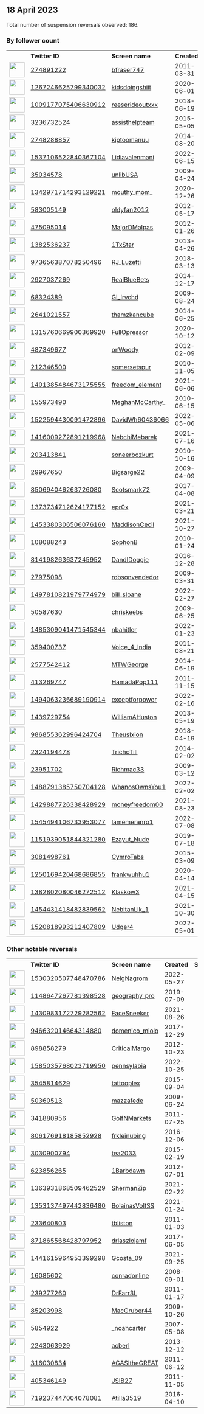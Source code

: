 
## 18 April 2023
Total number of suspension reversals observed: 186.

### By follower count
<table><tr><th></th><th align="left">Twitter ID</th><th align="left">Screen name</th>
<th align="left">Created</th><th align="left">Status</th><th align="left">Suspended</th><th align="left">Followers</th>
<tr><td><a href="https://pbs.twimg.com/profile_images/1656613100471320577/ELCDxJZ9_normal.jpg"><img src="https://pbs.twimg.com/profile_images/1656613100471320577/ELCDxJZ9_normal.jpg" width="40px" height="40px" align="center"/></a></td><td><a href="https://twitter.com/intent/user?user_id=274891222">274891222</a></td><td><a href="https://twitter.com/bfraser747">bfraser747</a></td><td>2011-03-31</td><td align="center"></td><td></td><td>195816</td></tr>
<tr><td><a href="https://pbs.twimg.com/profile_images/1662050702829711360/flMvFmi__normal.jpg"><img src="https://pbs.twimg.com/profile_images/1662050702829711360/flMvFmi__normal.jpg" width="40px" height="40px" align="center"/></a></td><td><a href="https://twitter.com/intent/user?user_id=1267246625799340032">1267246625799340032</a></td><td><a href="https://twitter.com/kidsdoingshiit">kidsdoingshiit</a></td><td>2020-06-01</td><td align="center"></td><td></td><td>106394</td></tr>
<tr><td><a href="https://pbs.twimg.com/profile_images/1643607308805771265/G7wNNkGd_normal.jpg"><img src="https://pbs.twimg.com/profile_images/1643607308805771265/G7wNNkGd_normal.jpg" width="40px" height="40px" align="center"/></a></td><td><a href="https://twitter.com/intent/user?user_id=1009177075406630912">1009177075406630912</a></td><td><a href="https://twitter.com/reeserideoutxxx">reeserideoutxxx</a></td><td>2018-06-19</td><td align="center"></td><td>2022-10-29</td><td>77196</td></tr>
<tr><td><a href="https://pbs.twimg.com/profile_images/1645009950765203456/2uFzK2cA_normal.jpg"><img src="https://pbs.twimg.com/profile_images/1645009950765203456/2uFzK2cA_normal.jpg" width="40px" height="40px" align="center"/></a></td><td><a href="https://twitter.com/intent/user?user_id=3236732524">3236732524</a></td><td><a href="https://twitter.com/assisthelpteam">assisthelpteam</a></td><td>2015-05-05</td><td align="center">🚫</td><td>2023-04-09</td><td>45640</td></tr>
<tr><td><a href="https://pbs.twimg.com/profile_images/1569052490699608064/AhEALE3O_normal.jpg"><img src="https://pbs.twimg.com/profile_images/1569052490699608064/AhEALE3O_normal.jpg" width="40px" height="40px" align="center"/></a></td><td><a href="https://twitter.com/intent/user?user_id=2748288857">2748288857</a></td><td><a href="https://twitter.com/kiptoomanuu">kiptoomanuu</a></td><td>2014-08-20</td><td align="center"></td><td>2023-02-01</td><td>44013</td></tr>
<tr><td><a href="https://pbs.twimg.com/profile_images/1657796512879988739/YFEzzGRV_normal.jpg"><img src="https://pbs.twimg.com/profile_images/1657796512879988739/YFEzzGRV_normal.jpg" width="40px" height="40px" align="center"/></a></td><td><a href="https://twitter.com/intent/user?user_id=1537106522840367104">1537106522840367104</a></td><td><a href="https://twitter.com/Lidiavalenmani">Lidiavalenmani</a></td><td>2022-06-15</td><td align="center"></td><td>2022-10-31</td><td>17267</td></tr>
<tr><td><a href="https://pbs.twimg.com/profile_images/1668372035980914688/lgsgQ4c8_normal.jpg"><img src="https://pbs.twimg.com/profile_images/1668372035980914688/lgsgQ4c8_normal.jpg" width="40px" height="40px" align="center"/></a></td><td><a href="https://twitter.com/intent/user?user_id=35034578">35034578</a></td><td><a href="https://twitter.com/unlibUSA">unlibUSA</a></td><td>2009-04-24</td><td align="center"></td><td>2022-08-08</td><td>13040</td></tr>
<tr><td><a href="https://pbs.twimg.com/profile_images/1652759991789420545/74F3piD7_normal.jpg"><img src="https://pbs.twimg.com/profile_images/1652759991789420545/74F3piD7_normal.jpg" width="40px" height="40px" align="center"/></a></td><td><a href="https://twitter.com/intent/user?user_id=1342971714293129221">1342971714293129221</a></td><td><a href="https://twitter.com/mouthy_mom_">mouthy_mom_</a></td><td>2020-12-26</td><td align="center"></td><td>2022-09-30</td><td>12702</td></tr>
<tr><td><a href="https://pbs.twimg.com/profile_images/1322648006097657856/hcQyZUqm_normal.jpg"><img src="https://pbs.twimg.com/profile_images/1322648006097657856/hcQyZUqm_normal.jpg" width="40px" height="40px" align="center"/></a></td><td><a href="https://twitter.com/intent/user?user_id=583005149">583005149</a></td><td><a href="https://twitter.com/oldyfan2012">oldyfan2012</a></td><td>2012-05-17</td><td align="center"></td><td></td><td>10485</td></tr>
<tr><td><a href="https://pbs.twimg.com/profile_images/1266359677127806976/YKBtZn-m_normal.jpg"><img src="https://pbs.twimg.com/profile_images/1266359677127806976/YKBtZn-m_normal.jpg" width="40px" height="40px" align="center"/></a></td><td><a href="https://twitter.com/intent/user?user_id=475095014">475095014</a></td><td><a href="https://twitter.com/MajorDMalpas">MajorDMalpas</a></td><td>2012-01-26</td><td align="center"></td><td>2022-09-20</td><td>10452</td></tr>
<tr><td><a href="https://pbs.twimg.com/profile_images/1338688351889727489/NRFs5_kY_normal.jpg"><img src="https://pbs.twimg.com/profile_images/1338688351889727489/NRFs5_kY_normal.jpg" width="40px" height="40px" align="center"/></a></td><td><a href="https://twitter.com/intent/user?user_id=1382536237">1382536237</a></td><td><a href="https://twitter.com/1TxStar">1TxStar</a></td><td>2013-04-26</td><td align="center"></td><td></td><td>7809</td></tr>
<tr><td><a href="https://pbs.twimg.com/profile_images/1654871548245811202/Fd38041e_normal.jpg"><img src="https://pbs.twimg.com/profile_images/1654871548245811202/Fd38041e_normal.jpg" width="40px" height="40px" align="center"/></a></td><td><a href="https://twitter.com/intent/user?user_id=973656387078250496">973656387078250496</a></td><td><a href="https://twitter.com/RJ_Luzetti">RJ_Luzetti</a></td><td>2018-03-13</td><td align="center"></td><td>2022-08-25</td><td>6846</td></tr>
<tr><td><a href="https://pbs.twimg.com/profile_images/1099290283081113600/trDd2Bqf_normal.png"><img src="https://pbs.twimg.com/profile_images/1099290283081113600/trDd2Bqf_normal.png" width="40px" height="40px" align="center"/></a></td><td><a href="https://twitter.com/intent/user?user_id=2927037269">2927037269</a></td><td><a href="https://twitter.com/RealBlueBets">RealBlueBets</a></td><td>2014-12-17</td><td align="center"></td><td></td><td>5621</td></tr>
<tr><td><a href="https://pbs.twimg.com/profile_images/1251353857369800707/N-8KUrUt_normal.jpg"><img src="https://pbs.twimg.com/profile_images/1251353857369800707/N-8KUrUt_normal.jpg" width="40px" height="40px" align="center"/></a></td><td><a href="https://twitter.com/intent/user?user_id=68324389">68324389</a></td><td><a href="https://twitter.com/Gl_lrvchd">Gl_lrvchd</a></td><td>2009-08-24</td><td align="center"></td><td>2022-11-13</td><td>5442</td></tr>
<tr><td><a href="https://pbs.twimg.com/profile_images/1631928000047398914/reHH4Vyx_normal.jpg"><img src="https://pbs.twimg.com/profile_images/1631928000047398914/reHH4Vyx_normal.jpg" width="40px" height="40px" align="center"/></a></td><td><a href="https://twitter.com/intent/user?user_id=2641021557">2641021557</a></td><td><a href="https://twitter.com/thamzkancube">thamzkancube</a></td><td>2014-06-25</td><td align="center"></td><td>2023-04-04</td><td>5042</td></tr>
<tr><td><a href="https://pbs.twimg.com/profile_images/1661838956701294601/dvG0h_5S_normal.jpg"><img src="https://pbs.twimg.com/profile_images/1661838956701294601/dvG0h_5S_normal.jpg" width="40px" height="40px" align="center"/></a></td><td><a href="https://twitter.com/intent/user?user_id=1315760669900369920">1315760669900369920</a></td><td><a href="https://twitter.com/FullOpressor">FullOpressor</a></td><td>2020-10-12</td><td align="center"></td><td></td><td>4571</td></tr>
<tr><td><a href="https://pbs.twimg.com/profile_images/1064267261056299008/gOMp7sVd_normal.jpg"><img src="https://pbs.twimg.com/profile_images/1064267261056299008/gOMp7sVd_normal.jpg" width="40px" height="40px" align="center"/></a></td><td><a href="https://twitter.com/intent/user?user_id=487349677">487349677</a></td><td><a href="https://twitter.com/onWoody">onWoody</a></td><td>2012-02-09</td><td align="center"></td><td>2022-10-11</td><td>4166</td></tr>
<tr><td><a href="https://pbs.twimg.com/profile_images/1650861473776951296/Mei_KUpX_normal.jpg"><img src="https://pbs.twimg.com/profile_images/1650861473776951296/Mei_KUpX_normal.jpg" width="40px" height="40px" align="center"/></a></td><td><a href="https://twitter.com/intent/user?user_id=212346500">212346500</a></td><td><a href="https://twitter.com/somersetspur">somersetspur</a></td><td>2010-11-05</td><td align="center"></td><td>2023-02-12</td><td>3409</td></tr>
<tr><td><a href="https://pbs.twimg.com/profile_images/1487763193057648643/xTVYlNu7_normal.jpg"><img src="https://pbs.twimg.com/profile_images/1487763193057648643/xTVYlNu7_normal.jpg" width="40px" height="40px" align="center"/></a></td><td><a href="https://twitter.com/intent/user?user_id=1401385484673175555">1401385484673175555</a></td><td><a href="https://twitter.com/freedom_element">freedom_element</a></td><td>2021-06-06</td><td align="center"></td><td>2022-06-12</td><td>3377</td></tr>
<tr><td><a href="https://pbs.twimg.com/profile_images/1493066459634933762/og4ns-1O_normal.jpg"><img src="https://pbs.twimg.com/profile_images/1493066459634933762/og4ns-1O_normal.jpg" width="40px" height="40px" align="center"/></a></td><td><a href="https://twitter.com/intent/user?user_id=155973490">155973490</a></td><td><a href="https://twitter.com/MeghanMcCarthy_">MeghanMcCarthy_</a></td><td>2010-06-15</td><td align="center"></td><td>2023-03-20</td><td>3257</td></tr>
<tr><td><a href="https://pbs.twimg.com/profile_images/1664346920800624653/MBRaBwX8_normal.jpg"><img src="https://pbs.twimg.com/profile_images/1664346920800624653/MBRaBwX8_normal.jpg" width="40px" height="40px" align="center"/></a></td><td><a href="https://twitter.com/intent/user?user_id=1522594430091472896">1522594430091472896</a></td><td><a href="https://twitter.com/DavidWh60436066">DavidWh60436066</a></td><td>2022-05-06</td><td align="center"></td><td>2023-04-06</td><td>3233</td></tr>
<tr><td><a href="https://pbs.twimg.com/profile_images/1525738933191168001/M9o0M7-w_normal.jpg"><img src="https://pbs.twimg.com/profile_images/1525738933191168001/M9o0M7-w_normal.jpg" width="40px" height="40px" align="center"/></a></td><td><a href="https://twitter.com/intent/user?user_id=1416009272891219968">1416009272891219968</a></td><td><a href="https://twitter.com/NebchiMebarek">NebchiMebarek</a></td><td>2021-07-16</td><td align="center"></td><td>2022-06-10</td><td>3140</td></tr>
<tr><td><a href="https://pbs.twimg.com/profile_images/852821553163059201/iM5RQclE_normal.jpg"><img src="https://pbs.twimg.com/profile_images/852821553163059201/iM5RQclE_normal.jpg" width="40px" height="40px" align="center"/></a></td><td><a href="https://twitter.com/intent/user?user_id=203413841">203413841</a></td><td><a href="https://twitter.com/soneerbozkurt">soneerbozkurt</a></td><td>2010-10-16</td><td align="center"></td><td></td><td>2833</td></tr>
<tr><td><a href="https://pbs.twimg.com/profile_images/1668808864567816194/honhUZlc_normal.jpg"><img src="https://pbs.twimg.com/profile_images/1668808864567816194/honhUZlc_normal.jpg" width="40px" height="40px" align="center"/></a></td><td><a href="https://twitter.com/intent/user?user_id=29967650">29967650</a></td><td><a href="https://twitter.com/Bigsarge22">Bigsarge22</a></td><td>2009-04-09</td><td align="center"></td><td></td><td>2802</td></tr>
<tr><td><a href="https://pbs.twimg.com/profile_images/915431710954807296/USwDHmxJ_normal.jpg"><img src="https://pbs.twimg.com/profile_images/915431710954807296/USwDHmxJ_normal.jpg" width="40px" height="40px" align="center"/></a></td><td><a href="https://twitter.com/intent/user?user_id=850694046263726080">850694046263726080</a></td><td><a href="https://twitter.com/Scotsmark72">Scotsmark72</a></td><td>2017-04-08</td><td align="center"></td><td></td><td>2463</td></tr>
<tr><td><a href="https://pbs.twimg.com/profile_images/1569172089852100608/pAtqpnS-_normal.jpg"><img src="https://pbs.twimg.com/profile_images/1569172089852100608/pAtqpnS-_normal.jpg" width="40px" height="40px" align="center"/></a></td><td><a href="https://twitter.com/intent/user?user_id=1373734712624177152">1373734712624177152</a></td><td><a href="https://twitter.com/epr0x">epr0x</a></td><td>2021-03-21</td><td align="center"></td><td>2022-11-19</td><td>2338</td></tr>
<tr><td><a href="https://pbs.twimg.com/profile_images/1453380455655477252/e18v6Fa1_normal.jpg"><img src="https://pbs.twimg.com/profile_images/1453380455655477252/e18v6Fa1_normal.jpg" width="40px" height="40px" align="center"/></a></td><td><a href="https://twitter.com/intent/user?user_id=1453380306506076160">1453380306506076160</a></td><td><a href="https://twitter.com/MaddisonCecil">MaddisonCecil</a></td><td>2021-10-27</td><td align="center"></td><td>2023-03-31</td><td>2298</td></tr>
<tr><td><a href="https://pbs.twimg.com/profile_images/1648352884709552138/ujMQAWoN_normal.jpg"><img src="https://pbs.twimg.com/profile_images/1648352884709552138/ujMQAWoN_normal.jpg" width="40px" height="40px" align="center"/></a></td><td><a href="https://twitter.com/intent/user?user_id=108088243">108088243</a></td><td><a href="https://twitter.com/SophonB">SophonB</a></td><td>2010-01-24</td><td align="center"></td><td></td><td>2234</td></tr>
<tr><td><a href="https://pbs.twimg.com/profile_images/1121415777918300160/UsXLJto6_normal.jpg"><img src="https://pbs.twimg.com/profile_images/1121415777918300160/UsXLJto6_normal.jpg" width="40px" height="40px" align="center"/></a></td><td><a href="https://twitter.com/intent/user?user_id=814198263637245952">814198263637245952</a></td><td><a href="https://twitter.com/DandIDoggie">DandIDoggie</a></td><td>2016-12-28</td><td align="center"></td><td></td><td>1993</td></tr>
<tr><td><a href="https://pbs.twimg.com/profile_images/1650953682383515649/to76Zg3d_normal.jpg"><img src="https://pbs.twimg.com/profile_images/1650953682383515649/to76Zg3d_normal.jpg" width="40px" height="40px" align="center"/></a></td><td><a href="https://twitter.com/intent/user?user_id=27975098">27975098</a></td><td><a href="https://twitter.com/robsonvendedor">robsonvendedor</a></td><td>2009-03-31</td><td align="center"></td><td>2022-11-18</td><td>1821</td></tr>
<tr><td><a href="https://pbs.twimg.com/profile_images/1524769664089341952/9Z1hwNQ3_normal.jpg"><img src="https://pbs.twimg.com/profile_images/1524769664089341952/9Z1hwNQ3_normal.jpg" width="40px" height="40px" align="center"/></a></td><td><a href="https://twitter.com/intent/user?user_id=1497810821979774979">1497810821979774979</a></td><td><a href="https://twitter.com/bill_sloane">bill_sloane</a></td><td>2022-02-27</td><td align="center"></td><td>2022-05-17</td><td>1738</td></tr>
<tr><td><a href="https://pbs.twimg.com/profile_images/1468674994670551050/0X6Diu49_normal.jpg"><img src="https://pbs.twimg.com/profile_images/1468674994670551050/0X6Diu49_normal.jpg" width="40px" height="40px" align="center"/></a></td><td><a href="https://twitter.com/intent/user?user_id=50587630">50587630</a></td><td><a href="https://twitter.com/chriskeebs">chriskeebs</a></td><td>2009-06-25</td><td align="center"></td><td>2022-03-23</td><td>1718</td></tr>
<tr><td><a href="https://pbs.twimg.com/profile_images/1663734938879905793/fva8Ofy8_normal.jpg"><img src="https://pbs.twimg.com/profile_images/1663734938879905793/fva8Ofy8_normal.jpg" width="40px" height="40px" align="center"/></a></td><td><a href="https://twitter.com/intent/user?user_id=1485309041471545344">1485309041471545344</a></td><td><a href="https://twitter.com/nbahitler">nbahitler</a></td><td>2022-01-23</td><td align="center"></td><td>2022-05-10</td><td>1664</td></tr>
<tr><td><a href="https://pbs.twimg.com/profile_images/1646908781153120258/DJDqgPKv_normal.jpg"><img src="https://pbs.twimg.com/profile_images/1646908781153120258/DJDqgPKv_normal.jpg" width="40px" height="40px" align="center"/></a></td><td><a href="https://twitter.com/intent/user?user_id=359400737">359400737</a></td><td><a href="https://twitter.com/Voice_4_India">Voice_4_India</a></td><td>2011-08-21</td><td align="center"></td><td>2022-12-31</td><td>1646</td></tr>
<tr><td><a href="https://pbs.twimg.com/profile_images/912080938858721280/QCSrt3eO_normal.jpg"><img src="https://pbs.twimg.com/profile_images/912080938858721280/QCSrt3eO_normal.jpg" width="40px" height="40px" align="center"/></a></td><td><a href="https://twitter.com/intent/user?user_id=2577542412">2577542412</a></td><td><a href="https://twitter.com/MTWGeorge">MTWGeorge</a></td><td>2014-06-19</td><td align="center"></td><td></td><td>1637</td></tr>
<tr><td><a href="https://pbs.twimg.com/profile_images/1398946811973406721/zujLcpcK_normal.jpg"><img src="https://pbs.twimg.com/profile_images/1398946811973406721/zujLcpcK_normal.jpg" width="40px" height="40px" align="center"/></a></td><td><a href="https://twitter.com/intent/user?user_id=413269747">413269747</a></td><td><a href="https://twitter.com/HamadaPop111">HamadaPop111</a></td><td>2011-11-15</td><td align="center"></td><td>2022-05-25</td><td>1627</td></tr>
<tr><td><a href="https://pbs.twimg.com/profile_images/1629756461755650049/rmaFFU4z_normal.jpg"><img src="https://pbs.twimg.com/profile_images/1629756461755650049/rmaFFU4z_normal.jpg" width="40px" height="40px" align="center"/></a></td><td><a href="https://twitter.com/intent/user?user_id=1494063236689190914">1494063236689190914</a></td><td><a href="https://twitter.com/exceptforpower">exceptforpower</a></td><td>2022-02-16</td><td align="center"></td><td></td><td>1452</td></tr>
<tr><td><a href="https://pbs.twimg.com/profile_images/1479368929441103876/GkBKxaDr_normal.jpg"><img src="https://pbs.twimg.com/profile_images/1479368929441103876/GkBKxaDr_normal.jpg" width="40px" height="40px" align="center"/></a></td><td><a href="https://twitter.com/intent/user?user_id=1439729754">1439729754</a></td><td><a href="https://twitter.com/WilliamAHuston">WilliamAHuston</a></td><td>2013-05-19</td><td align="center"></td><td>2022-02-13</td><td>1420</td></tr>
<tr><td><a href="https://pbs.twimg.com/profile_images/1485614322411786246/eys654Ks_normal.png"><img src="https://pbs.twimg.com/profile_images/1485614322411786246/eys654Ks_normal.png" width="40px" height="40px" align="center"/></a></td><td><a href="https://twitter.com/intent/user?user_id=986855362996424704">986855362996424704</a></td><td><a href="https://twitter.com/TheusIxion">TheusIxion</a></td><td>2018-04-19</td><td align="center"></td><td>2022-09-16</td><td>1413</td></tr>
<tr><td><a href="https://pbs.twimg.com/profile_images/1656007271216996352/KrSRwzeJ_normal.jpg"><img src="https://pbs.twimg.com/profile_images/1656007271216996352/KrSRwzeJ_normal.jpg" width="40px" height="40px" align="center"/></a></td><td><a href="https://twitter.com/intent/user?user_id=2324194478">2324194478</a></td><td><a href="https://twitter.com/TrichoTill">TrichoTill</a></td><td>2014-02-02</td><td align="center"></td><td>2023-04-06</td><td>1277</td></tr>
<tr><td><a href="https://pbs.twimg.com/profile_images/1648700741786238977/QymZhTgT_normal.jpg"><img src="https://pbs.twimg.com/profile_images/1648700741786238977/QymZhTgT_normal.jpg" width="40px" height="40px" align="center"/></a></td><td><a href="https://twitter.com/intent/user?user_id=23951702">23951702</a></td><td><a href="https://twitter.com/Richmac33">Richmac33</a></td><td>2009-03-12</td><td align="center"></td><td></td><td>1120</td></tr>
<tr><td><a href="https://pbs.twimg.com/profile_images/1659097800918073344/LcKqVqX1_normal.jpg"><img src="https://pbs.twimg.com/profile_images/1659097800918073344/LcKqVqX1_normal.jpg" width="40px" height="40px" align="center"/></a></td><td><a href="https://twitter.com/intent/user?user_id=1488791385750704128">1488791385750704128</a></td><td><a href="https://twitter.com/WhanosOwnsYou1">WhanosOwnsYou1</a></td><td>2022-02-02</td><td align="center"></td><td></td><td>1102</td></tr>
<tr><td><a href="https://pbs.twimg.com/profile_images/1473897117253054465/VqSKfkrI_normal.jpg"><img src="https://pbs.twimg.com/profile_images/1473897117253054465/VqSKfkrI_normal.jpg" width="40px" height="40px" align="center"/></a></td><td><a href="https://twitter.com/intent/user?user_id=1429887726338428929">1429887726338428929</a></td><td><a href="https://twitter.com/moneyfreedom00">moneyfreedom00</a></td><td>2021-08-23</td><td align="center"></td><td>2023-03-12</td><td>1062</td></tr>
<tr><td><a href="https://pbs.twimg.com/profile_images/1593019984946552832/V2MmIj9s_normal.jpg"><img src="https://pbs.twimg.com/profile_images/1593019984946552832/V2MmIj9s_normal.jpg" width="40px" height="40px" align="center"/></a></td><td><a href="https://twitter.com/intent/user?user_id=1545494106733953077">1545494106733953077</a></td><td><a href="https://twitter.com/lamemeranro1">lamemeranro1</a></td><td>2022-07-08</td><td align="center"></td><td>2022-12-04</td><td>1062</td></tr>
<tr><td><a href="https://pbs.twimg.com/profile_images/1561988780760113152/vDIWe-xW_normal.jpg"><img src="https://pbs.twimg.com/profile_images/1561988780760113152/vDIWe-xW_normal.jpg" width="40px" height="40px" align="center"/></a></td><td><a href="https://twitter.com/intent/user?user_id=1151939051844321280">1151939051844321280</a></td><td><a href="https://twitter.com/Ezayut_Nude">Ezayut_Nude</a></td><td>2019-07-18</td><td align="center"></td><td>2023-03-05</td><td>1042</td></tr>
<tr><td><a href="https://pbs.twimg.com/profile_images/1281133897909223425/pNQzMgJ4_normal.jpg"><img src="https://pbs.twimg.com/profile_images/1281133897909223425/pNQzMgJ4_normal.jpg" width="40px" height="40px" align="center"/></a></td><td><a href="https://twitter.com/intent/user?user_id=3081498761">3081498761</a></td><td><a href="https://twitter.com/CymroTabs">CymroTabs</a></td><td>2015-03-09</td><td align="center"></td><td></td><td>1008</td></tr>
<tr><td><a href="https://pbs.twimg.com/profile_images/1601083814453071873/3xxTVgm7_normal.jpg"><img src="https://pbs.twimg.com/profile_images/1601083814453071873/3xxTVgm7_normal.jpg" width="40px" height="40px" align="center"/></a></td><td><a href="https://twitter.com/intent/user?user_id=1250169420468686855">1250169420468686855</a></td><td><a href="https://twitter.com/frankwuhhu1">frankwuhhu1</a></td><td>2020-04-14</td><td align="center"></td><td>2023-04-02</td><td>962</td></tr>
<tr><td><a href="https://pbs.twimg.com/profile_images/1648748544038420480/_u9oEc6e_normal.jpg"><img src="https://pbs.twimg.com/profile_images/1648748544038420480/_u9oEc6e_normal.jpg" width="40px" height="40px" align="center"/></a></td><td><a href="https://twitter.com/intent/user?user_id=1382802080046272512">1382802080046272512</a></td><td><a href="https://twitter.com/Klaskow3">Klaskow3</a></td><td>2021-04-15</td><td align="center"></td><td>2022-04-08</td><td>961</td></tr>
<tr><td><a href="https://pbs.twimg.com/profile_images/1668532361775005698/M3fHjRGr_normal.jpg"><img src="https://pbs.twimg.com/profile_images/1668532361775005698/M3fHjRGr_normal.jpg" width="40px" height="40px" align="center"/></a></td><td><a href="https://twitter.com/intent/user?user_id=1454431418482839562">1454431418482839562</a></td><td><a href="https://twitter.com/NebitanLik_1">NebitanLik_1</a></td><td>2021-10-30</td><td align="center"></td><td>2022-07-03</td><td>935</td></tr>
<tr><td><a href="https://pbs.twimg.com/profile_images/1520820632874885120/ifaPpnIG_normal.jpg"><img src="https://pbs.twimg.com/profile_images/1520820632874885120/ifaPpnIG_normal.jpg" width="40px" height="40px" align="center"/></a></td><td><a href="https://twitter.com/intent/user?user_id=1520818993212407809">1520818993212407809</a></td><td><a href="https://twitter.com/Udger4">Udger4</a></td><td>2022-05-01</td><td align="center"></td><td>2023-04-08</td><td>926</td></tr>
</table>

### Other notable reversals
<table><tr><th></th><th align="left">Twitter ID</th><th align="left">Screen name</th>
<th align="left">Created</th><th align="left">Status</th><th align="left">Suspended</th><th align="left">Followers</th>
<tr><td><a href="https://pbs.twimg.com/profile_images/1560083420180529153/KdweeTmN_normal.jpg"><img src="https://pbs.twimg.com/profile_images/1560083420180529153/KdweeTmN_normal.jpg" width="40px" height="40px" align="center"/></a></td><td><a href="https://twitter.com/intent/user?user_id=1530320507748470786">1530320507748470786</a></td><td><a href="https://twitter.com/NelgNagrom">NelgNagrom</a></td><td>2022-05-27</td><td align="center"></td><td>2023-01-16</td><td>129</td></tr>
<tr><td><a href="https://pbs.twimg.com/profile_images/1643652095743254529/YnPt_VCr_normal.jpg"><img src="https://pbs.twimg.com/profile_images/1643652095743254529/YnPt_VCr_normal.jpg" width="40px" height="40px" align="center"/></a></td><td><a href="https://twitter.com/intent/user?user_id=1148647267781398528">1148647267781398528</a></td><td><a href="https://twitter.com/geography_pro">geography_pro</a></td><td>2019-07-09</td><td align="center"></td><td>2023-04-08</td><td>335</td></tr>
<tr><td><a href="https://pbs.twimg.com/profile_images/1565044919336669187/x4CqusjN_normal.jpg"><img src="https://pbs.twimg.com/profile_images/1565044919336669187/x4CqusjN_normal.jpg" width="40px" height="40px" align="center"/></a></td><td><a href="https://twitter.com/intent/user?user_id=1430983172729282562">1430983172729282562</a></td><td><a href="https://twitter.com/FaceSneeker">FaceSneeker</a></td><td>2021-08-26</td><td align="center"></td><td>2023-03-31</td><td>296</td></tr>
<tr><td><a href="https://pbs.twimg.com/profile_images/946633798011076608/H_cr0QDx_normal.jpg"><img src="https://pbs.twimg.com/profile_images/946633798011076608/H_cr0QDx_normal.jpg" width="40px" height="40px" align="center"/></a></td><td><a href="https://twitter.com/intent/user?user_id=946632014664314880">946632014664314880</a></td><td><a href="https://twitter.com/domenico_miolo">domenico_miolo</a></td><td>2017-12-29</td><td align="center"></td><td>2022-12-02</td><td>122</td></tr>
<tr><td><a href="https://pbs.twimg.com/profile_images/1470931666881421314/gbt54mn__normal.jpg"><img src="https://pbs.twimg.com/profile_images/1470931666881421314/gbt54mn__normal.jpg" width="40px" height="40px" align="center"/></a></td><td><a href="https://twitter.com/intent/user?user_id=898858279">898858279</a></td><td><a href="https://twitter.com/CriticalMargo">CriticalMargo</a></td><td>2012-10-23</td><td align="center"></td><td>2023-02-11</td><td>37</td></tr>
<tr><td><a href="https://pbs.twimg.com/profile_images/1658460173126586368/r3Pnx3Q9_normal.jpg"><img src="https://pbs.twimg.com/profile_images/1658460173126586368/r3Pnx3Q9_normal.jpg" width="40px" height="40px" align="center"/></a></td><td><a href="https://twitter.com/intent/user?user_id=1585035768023719950">1585035768023719950</a></td><td><a href="https://twitter.com/pennsylabia">pennsylabia</a></td><td>2022-10-25</td><td align="center"></td><td>2022-12-27</td><td>28</td></tr>
<tr><td><a href="https://pbs.twimg.com/profile_images/1648496151895875590/_80Lzhdd_normal.jpg"><img src="https://pbs.twimg.com/profile_images/1648496151895875590/_80Lzhdd_normal.jpg" width="40px" height="40px" align="center"/></a></td><td><a href="https://twitter.com/intent/user?user_id=3545814629">3545814629</a></td><td><a href="https://twitter.com/tattooplex">tattooplex</a></td><td>2015-09-04</td><td align="center"></td><td>2023-04-08</td><td>76</td></tr>
<tr><td><a href="https://pbs.twimg.com/profile_images/1642938013989715977/QQLdkeBv_normal.jpg"><img src="https://pbs.twimg.com/profile_images/1642938013989715977/QQLdkeBv_normal.jpg" width="40px" height="40px" align="center"/></a></td><td><a href="https://twitter.com/intent/user?user_id=50360513">50360513</a></td><td><a href="https://twitter.com/mazzafede">mazzafede</a></td><td>2009-06-24</td><td align="center"></td><td>2023-04-09</td><td>12</td></tr>
<tr><td><a href="https://pbs.twimg.com/profile_images/1648138084909735936/3V_LHg1q_normal.jpg"><img src="https://pbs.twimg.com/profile_images/1648138084909735936/3V_LHg1q_normal.jpg" width="40px" height="40px" align="center"/></a></td><td><a href="https://twitter.com/intent/user?user_id=341880956">341880956</a></td><td><a href="https://twitter.com/GolfNMarkets">GolfNMarkets</a></td><td>2011-07-25</td><td align="center"></td><td>2023-03-27</td><td>22</td></tr>
<tr><td><a href="https://pbs.twimg.com/profile_images/1640392269009240064/6zS8zIQO_normal.jpg"><img src="https://pbs.twimg.com/profile_images/1640392269009240064/6zS8zIQO_normal.jpg" width="40px" height="40px" align="center"/></a></td><td><a href="https://twitter.com/intent/user?user_id=806176918185852928">806176918185852928</a></td><td><a href="https://twitter.com/frkleinubing">frkleinubing</a></td><td>2016-12-06</td><td align="center"></td><td>2023-03-29</td><td>42</td></tr>
<tr><td><a href="https://pbs.twimg.com/profile_images/1643651535325257732/0gCK-jgW_normal.jpg"><img src="https://pbs.twimg.com/profile_images/1643651535325257732/0gCK-jgW_normal.jpg" width="40px" height="40px" align="center"/></a></td><td><a href="https://twitter.com/intent/user?user_id=3030900794">3030900794</a></td><td><a href="https://twitter.com/tea2033">tea2033</a></td><td>2015-02-19</td><td align="center">🔒</td><td>2023-04-09</td><td>67</td></tr>
<tr><td><a href="https://pbs.twimg.com/profile_images/1639404290677587968/rIRJXP_9_normal.jpg"><img src="https://pbs.twimg.com/profile_images/1639404290677587968/rIRJXP_9_normal.jpg" width="40px" height="40px" align="center"/></a></td><td><a href="https://twitter.com/intent/user?user_id=623856265">623856265</a></td><td><a href="https://twitter.com/1Barbdawn">1Barbdawn</a></td><td>2012-07-01</td><td align="center"></td><td>2023-03-26</td><td>152</td></tr>
<tr><td><a href="https://pbs.twimg.com/profile_images/1363934947980046336/phpHC4n__normal.jpg"><img src="https://pbs.twimg.com/profile_images/1363934947980046336/phpHC4n__normal.jpg" width="40px" height="40px" align="center"/></a></td><td><a href="https://twitter.com/intent/user?user_id=1363931868509462529">1363931868509462529</a></td><td><a href="https://twitter.com/ShermanZip">ShermanZip</a></td><td>2021-02-22</td><td align="center"></td><td>2023-04-10</td><td>292</td></tr>
<tr><td><a href="https://pbs.twimg.com/profile_images/1594822624500228106/UpXBQ5Yc_normal.jpg"><img src="https://pbs.twimg.com/profile_images/1594822624500228106/UpXBQ5Yc_normal.jpg" width="40px" height="40px" align="center"/></a></td><td><a href="https://twitter.com/intent/user?user_id=1353137497442836480">1353137497442836480</a></td><td><a href="https://twitter.com/BolainasVoltSS">BolainasVoltSS</a></td><td>2021-01-24</td><td align="center"></td><td>2023-01-02</td><td>223</td></tr>
<tr><td><a href="https://pbs.twimg.com/profile_images/1645541018157105152/N1IPBCgE_normal.jpg"><img src="https://pbs.twimg.com/profile_images/1645541018157105152/N1IPBCgE_normal.jpg" width="40px" height="40px" align="center"/></a></td><td><a href="https://twitter.com/intent/user?user_id=233640803">233640803</a></td><td><a href="https://twitter.com/tbliston">tbliston</a></td><td>2011-01-03</td><td align="center"></td><td>2023-03-27</td><td>181</td></tr>
<tr><td><a href="https://pbs.twimg.com/profile_images/1649708311875338240/6yu2dnHI_normal.jpg"><img src="https://pbs.twimg.com/profile_images/1649708311875338240/6yu2dnHI_normal.jpg" width="40px" height="40px" align="center"/></a></td><td><a href="https://twitter.com/intent/user?user_id=871865568428797952">871865568428797952</a></td><td><a href="https://twitter.com/drlaszlojamf">drlaszlojamf</a></td><td>2017-06-05</td><td align="center"></td><td>2023-03-26</td><td>11</td></tr>
<tr><td><a href="https://pbs.twimg.com/profile_images/1587077169469181952/2z4caJrT_normal.jpg"><img src="https://pbs.twimg.com/profile_images/1587077169469181952/2z4caJrT_normal.jpg" width="40px" height="40px" align="center"/></a></td><td><a href="https://twitter.com/intent/user?user_id=1441615964953399298">1441615964953399298</a></td><td><a href="https://twitter.com/Gcosta_09">Gcosta_09</a></td><td>2021-09-25</td><td align="center">👋</td><td>2022-12-10</td><td>54</td></tr>
<tr><td><a href="https://pbs.twimg.com/profile_images/1647694125763035136/T8Nzrez6_normal.jpg"><img src="https://pbs.twimg.com/profile_images/1647694125763035136/T8Nzrez6_normal.jpg" width="40px" height="40px" align="center"/></a></td><td><a href="https://twitter.com/intent/user?user_id=16085602">16085602</a></td><td><a href="https://twitter.com/conradonline">conradonline</a></td><td>2008-09-01</td><td align="center"></td><td>2023-02-10</td><td>371</td></tr>
<tr><td><a href="https://pbs.twimg.com/profile_images/1639408857498910720/NC3REYCc_normal.png"><img src="https://pbs.twimg.com/profile_images/1639408857498910720/NC3REYCc_normal.png" width="40px" height="40px" align="center"/></a></td><td><a href="https://twitter.com/intent/user?user_id=239277260">239277260</a></td><td><a href="https://twitter.com/DrFarr3L">DrFarr3L</a></td><td>2011-01-17</td><td align="center"></td><td>2023-03-27</td><td>105</td></tr>
<tr><td><a href="https://pbs.twimg.com/profile_images/1504465527938367490/GOKBnAyu_normal.jpg"><img src="https://pbs.twimg.com/profile_images/1504465527938367490/GOKBnAyu_normal.jpg" width="40px" height="40px" align="center"/></a></td><td><a href="https://twitter.com/intent/user?user_id=85203998">85203998</a></td><td><a href="https://twitter.com/MacGruber44">MacGruber44</a></td><td>2009-10-26</td><td align="center"></td><td>2022-10-27</td><td>516</td></tr>
<tr><td><a href="https://pbs.twimg.com/profile_images/1645793937246892032/APJ2kzuL_normal.png"><img src="https://pbs.twimg.com/profile_images/1645793937246892032/APJ2kzuL_normal.png" width="40px" height="40px" align="center"/></a></td><td><a href="https://twitter.com/intent/user?user_id=5854922">5854922</a></td><td><a href="https://twitter.com/_noahcarter">_noahcarter</a></td><td>2007-05-08</td><td align="center"></td><td>2023-03-27</td><td>704</td></tr>
<tr><td><a href="https://pbs.twimg.com/profile_images/1648082378588299265/-ZJaRoGE_normal.jpg"><img src="https://pbs.twimg.com/profile_images/1648082378588299265/-ZJaRoGE_normal.jpg" width="40px" height="40px" align="center"/></a></td><td><a href="https://twitter.com/intent/user?user_id=2243063929">2243063929</a></td><td><a href="https://twitter.com/acberl">acberl</a></td><td>2013-12-12</td><td align="center"></td><td>2023-04-07</td><td>48</td></tr>
<tr><td><a href="https://pbs.twimg.com/profile_images/1571334113252069377/wqSGZIFm_normal.jpg"><img src="https://pbs.twimg.com/profile_images/1571334113252069377/wqSGZIFm_normal.jpg" width="40px" height="40px" align="center"/></a></td><td><a href="https://twitter.com/intent/user?user_id=316030834">316030834</a></td><td><a href="https://twitter.com/AGASItheGREAT">AGASItheGREAT</a></td><td>2011-06-12</td><td align="center"></td><td>2023-01-06</td><td>475</td></tr>
<tr><td><a href="https://pbs.twimg.com/profile_images/1647982566207520769/IdUGxw0i_normal.jpg"><img src="https://pbs.twimg.com/profile_images/1647982566207520769/IdUGxw0i_normal.jpg" width="40px" height="40px" align="center"/></a></td><td><a href="https://twitter.com/intent/user?user_id=405346149">405346149</a></td><td><a href="https://twitter.com/JSIB27">JSIB27</a></td><td>2011-11-05</td><td align="center"></td><td>2023-03-13</td><td>423</td></tr>
<tr><td><a href="https://pbs.twimg.com/profile_images/1262056775261597701/3kYZTksT_normal.jpg"><img src="https://pbs.twimg.com/profile_images/1262056775261597701/3kYZTksT_normal.jpg" width="40px" height="40px" align="center"/></a></td><td><a href="https://twitter.com/intent/user?user_id=719237447004078081">719237447004078081</a></td><td><a href="https://twitter.com/Atilla3519">Atilla3519</a></td><td>2016-04-10</td><td align="center"></td><td>2023-03-20</td><td>527</td></tr>
</table>
